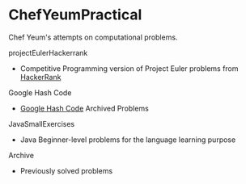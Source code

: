 # ChefYeumPractical
Chef Yeum's attempts on computational problems.


projectEulerHackerrank
  - Competitive Programming version of Project Euler problems from [HackerRank](https://www.google.com)
  
Google Hash Code
  - [Google Hash Code](https://codingcompetitions.withgoogle.com/hashcode) Archived Problems 
  
JavaSmallExercises
  - Java Beginner-level problems for the language learning purpose
  
Archive
  - Previously solved problems
